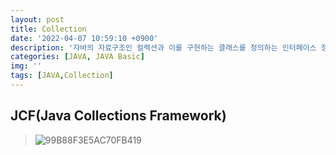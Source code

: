 ```yaml
---
layout: post
title: Collection
date: '2022-04-07 10:59:10 +0900'
description: '자바의 자료구조인 컬렉션과 이를 구현하는 클래스를 정의하는 인터페이스 정리'
categories: [JAVA, JAVA Basic]
img: ''
tags: [JAVA,Collection]
---
```


## JCF(Java Collections Framework)
> ![99B88F3E5AC70FB419](https://user-images.githubusercontent.com/103012019/162126152-1fe9f925-6a60-41ba-b854-7ec0c8d24d40.png)
